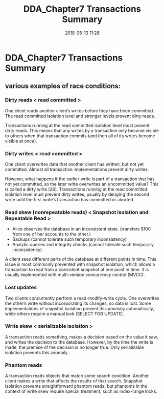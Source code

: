 ﻿---
layout: article
title: "DDA_Chapter7 Transactions Summary"
category: blog
tag:
- DDA 
- english

#excerpt:
toc: flase
image:
#  feature:
    teaser: /blog/2018.05/v2-d7fdf141526cf835fb3db39cc9c9d1ff_1200x500.jpg
#  thumb:
date:   2018-05-13 11:28
---

# DDA_Chapter7 Transactions Summary


## various examples of race conditions:

### Dirty reads < read committed >

One client reads another client’s writes before they have been committed. The read committed isolation level and stronger levels prevent dirty reads.

Transactions running at the read committed isolation level must prevent dirty reads. This means that any writes by a transaction only become visible to others when that transaction commits (and then all of its writes become visible at once).

### Dirty writes < read committed >

One client overwrites data that another client has written, but not yet committed. Almost all transaction implementations prevent dirty writes.

However, what happens if the earlier write is part of a transaction that has not yet committed, so the later write overwrites an uncommitted value? This is called a dirty write [28]. Transactions running at the read committed isolation level must prevent dirty writes, usually by delaying the second write until the first write’s transaction has committed or aborted.

### Read skew (nonrepeatable reads) < Snapshot Isolation and Repeatable Read >

- Alice observes the database in an inconsistent state. (transfers $100 from one of her accounts to the other.)
- Backups (cannot tolerate such temporary inconsistency)
- Analytic queries and integrity checks (cannot tolerate such temporary inconsistency)

A client sees different parts of the database at different points in time. This issue is most commonly prevented with snapshot isolation, which allows a transaction to read from a consistent snapshot at one point in time. It is usually implemented with multi-version concurrency control (MVCC).

### Lost updates

Two clients concurrently perform a read-modify-write cycle. One overwrites the other’s write without incorporating its changes, so data is lost. Some implementations of snapshot isolation prevent this anomaly automatically, while others require a manual lock (SELECT FOR UPDATE).

### Write skew < serializable isolation >

A transaction reads something, makes a decision based on the value it saw, and writes the decision to the database. However, by the time the write is made, the premise of the decision is no longer true. Only serializable isolation prevents this anomaly.

### Phantom reads

A transaction reads objects that match some search condition. Another client makes a write that affects the results of that search. Snapshot isolation prevents straightforward phantom reads, but phantoms in the context of write skew require special treatment, such as index-range locks.













